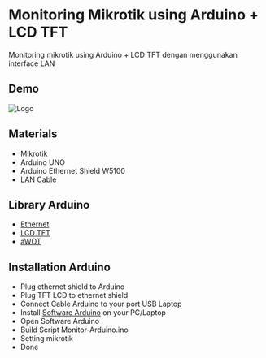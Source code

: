 
# Monitoring Mikrotik using Arduino + LCD TFT

Monitoring mikrotik using Arduino + LCD TFT dengan menggunakan interface LAN
## Demo

![Logo](https://raw.githubusercontent.com/didintri196/monitoring-mikrotik-using-arduino/master/photo6195189565556371460.jpg)


## Materials

 - Mikrotik
 - Arduino UNO
 - Arduino Ethernet Shield W5100
 - LAN Cable

## Library Arduino
- [Ethernet](https://github.com/embeddist/WIZ_Ethernet_Library-IDE1.0.5)
- [LCD TFT](https://github.com/JoaoLopesF/SPFD5408)
- [aWOT](https://github.com/lasselukkari/aWOT)

## Installation Arduino

- Plug ethernet shield to Arduino
- Plug TFT LCD to ethernet shield
- Connect Cable Arduino to your port USB Laptop
- Install [Software Arduino](https://www.arduino.cc/en/software) on your PC/Laptop
- Open Software Arduino
- Build Script Monitor-Arduino.ino 
- Setting mikrotik
- Done
